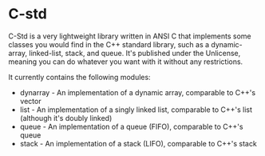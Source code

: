 # C-std
C-Std is a very lightweight library written in ANSI C that implements some classes you would find in the C++ standard library, such as a dynamic-array, linked-list, stack, and queue. It's published under the Unlicense, meaning you can do whatever you want with it without any restrictions.

It currently contains the following modules:
 - dynarray - An implementation of a dynamic array, comparable to C++'s vector
 - list - An implementation of a singly linked list, comparable to C++'s list (although it's doubly linked)
 - queue - An implementation of a queue (FIFO), comparable to C++'s queue
 - stack - An implementation of a stack (LIFO), comparable to C++'s stack